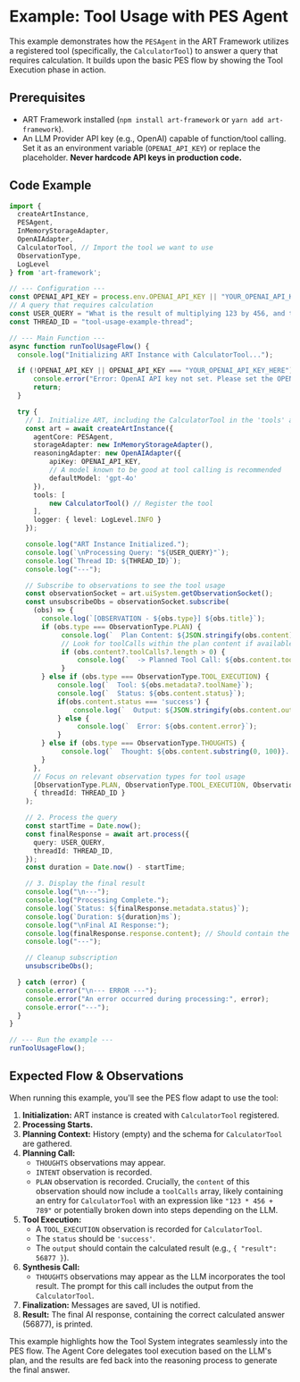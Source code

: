 # Example: Tool Usage with PES Agent

This example demonstrates how the `PESAgent` in the ART Framework utilizes a registered tool (specifically, the `CalculatorTool`) to answer a query that requires calculation. It builds upon the basic PES flow by showing the Tool Execution phase in action.

## Prerequisites

*   ART Framework installed (`npm install art-framework` or `yarn add art-framework`).
*   An LLM Provider API key (e.g., OpenAI) capable of function/tool calling. Set it as an environment variable (`OPENAI_API_KEY`) or replace the placeholder. **Never hardcode API keys in production code.**

## Code Example

```typescript
import {
  createArtInstance,
  PESAgent,
  InMemoryStorageAdapter,
  OpenAIAdapter,
  CalculatorTool, // Import the tool we want to use
  ObservationType,
  LogLevel 
} from 'art-framework';

// --- Configuration ---
const OPENAI_API_KEY = process.env.OPENAI_API_KEY || "YOUR_OPENAI_API_KEY_HERE";
// A query that requires calculation
const USER_QUERY = "What is the result of multiplying 123 by 456, and then adding 789?"; 
const THREAD_ID = "tool-usage-example-thread";

// --- Main Function ---
async function runToolUsageFlow() {
  console.log("Initializing ART Instance with CalculatorTool...");

  if (!OPENAI_API_KEY || OPENAI_API_KEY === "YOUR_OPENAI_API_KEY_HERE") {
      console.error("Error: OpenAI API key not set. Please set the OPENAI_API_KEY environment variable or replace the placeholder.");
      return;
  }

  try {
    // 1. Initialize ART, including the CalculatorTool in the 'tools' array
    const art = await createArtInstance({
      agentCore: PESAgent,
      storageAdapter: new InMemoryStorageAdapter(), 
      reasoningAdapter: new OpenAIAdapter({ 
          apiKey: OPENAI_API_KEY,
          // A model known to be good at tool calling is recommended
          defaultModel: 'gpt-4o' 
      }), 
      tools: [
          new CalculatorTool() // Register the tool
      ], 
      logger: { level: LogLevel.INFO } 
    });

    console.log("ART Instance Initialized.");
    console.log(`\nProcessing Query: "${USER_QUERY}"`);
    console.log(`Thread ID: ${THREAD_ID}`);
    console.log("---");

    // Subscribe to observations to see the tool usage
    const observationSocket = art.uiSystem.getObservationSocket();
    const unsubscribeObs = observationSocket.subscribe(
      (obs) => {
        console.log(`[OBSERVATION - ${obs.type}] ${obs.title}`);
        if (obs.type === ObservationType.PLAN) {
             console.log(`  Plan Content: ${JSON.stringify(obs.content).substring(0,150)}...`);
             // Look for toolCalls within the plan content if available
             if (obs.content?.toolCalls?.length > 0) {
                 console.log(`  -> Planned Tool Call: ${obs.content.toolCalls[0].toolName}`);
             }
        } else if (obs.type === ObservationType.TOOL_EXECUTION) {
            console.log(`  Tool: ${obs.metadata?.toolName}`);
            console.log(`  Status: ${obs.content.status}`);
            if(obs.content.status === 'success') {
                console.log(`  Output: ${JSON.stringify(obs.content.output)}`);
            } else {
                 console.log(`  Error: ${obs.content.error}`);
            }
        } else if (obs.type === ObservationType.THOUGHTS) {
             console.log(`  Thought: ${obs.content.substring(0, 100)}...`);
        }
      },
      // Focus on relevant observation types for tool usage
      [ObservationType.PLAN, ObservationType.TOOL_EXECUTION, ObservationType.THOUGHTS], 
      { threadId: THREAD_ID }
    );

    // 2. Process the query
    const startTime = Date.now();
    const finalResponse = await art.process({
      query: USER_QUERY,
      threadId: THREAD_ID,
    });
    const duration = Date.now() - startTime;

    // 3. Display the final result
    console.log("\n---");
    console.log("Processing Complete.");
    console.log(`Status: ${finalResponse.metadata.status}`);
    console.log(`Duration: ${duration}ms`);
    console.log("\nFinal AI Response:");
    console.log(finalResponse.response.content); // Should contain the calculated result
    console.log("---");

    // Cleanup subscription
    unsubscribeObs();

  } catch (error) {
    console.error("\n--- ERROR ---");
    console.error("An error occurred during processing:", error);
    console.error("---");
  }
}

// --- Run the example ---
runToolUsageFlow();
```

## Expected Flow & Observations

When running this example, you'll see the PES flow adapt to use the tool:

1.  **Initialization:** ART instance is created with `CalculatorTool` registered.
2.  **Processing Starts.**
3.  **Planning Context:** History (empty) and the schema for `CalculatorTool` are gathered.
4.  **Planning Call:**
    *   `THOUGHTS` observations may appear.
    *   `INTENT` observation is recorded.
    *   `PLAN` observation is recorded. Crucially, the `content` of this observation should now include a `toolCalls` array, likely containing an entry for `CalculatorTool` with an expression like `"123 * 456 + 789"` or potentially broken down into steps depending on the LLM.
5.  **Tool Execution:**
    *   A `TOOL_EXECUTION` observation is recorded for `CalculatorTool`.
    *   The `status` should be `'success'`.
    *   The `output` should contain the calculated result (e.g., `{ "result": 56877 }`).
6.  **Synthesis Call:**
    *   `THOUGHTS` observations may appear as the LLM incorporates the tool result. The prompt for this call includes the output from the `CalculatorTool`.
7.  **Finalization:** Messages are saved, UI is notified.
8.  **Result:** The final AI response, containing the correct calculated answer (56877), is printed.

This example highlights how the Tool System integrates seamlessly into the PES flow. The Agent Core delegates tool execution based on the LLM's plan, and the results are fed back into the reasoning process to generate the final answer.